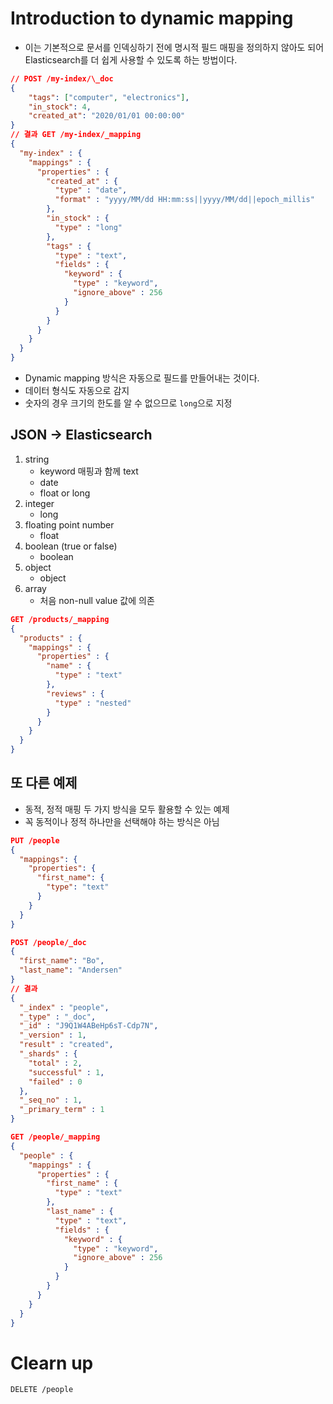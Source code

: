 # Introduction to dynamic mapping

-   이는 기본적으로 문서를 인덱싱하기 전에 명시적 필드 매핑을 정의하지 않아도 되어 Elasticsearch를 더 쉽게 사용할 수 있도록 하는 방법이다.

```json
// POST /my-index/\_doc
{
    "tags": ["computer", "electronics"],
    "in_stock": 4,
    "created_at": "2020/01/01 00:00:00"
}
// 결과 GET /my-index/_mapping
{
  "my-index" : {
    "mappings" : {
      "properties" : {
        "created_at" : {
          "type" : "date",
          "format" : "yyyy/MM/dd HH:mm:ss||yyyy/MM/dd||epoch_millis"
        },
        "in_stock" : {
          "type" : "long"
        },
        "tags" : {
          "type" : "text",
          "fields" : {
            "keyword" : {
              "type" : "keyword",
              "ignore_above" : 256
            }
          }
        }
      }
    }
  }
}
```

-   Dynamic mapping 방식은 자동으로 필드를 만들어내는 것이다.
-   데이터 형식도 자동으로 감지
-   숫자의 경우 크기의 한도를 알 수 없으므로 `long`으로 지정

## JSON -> Elasticsearch

1. string
    - keyword 매핑과 함께 text
    - date
    - float or long
2. integer
    - long
3. floating point number
    - float
4. boolean (true or false)
    - boolean
5. object
    - object
6. array
    - 처음 non-null value 값에 의존

```json
GET /products/_mapping
{
  "products" : {
    "mappings" : {
      "properties" : {
        "name" : {
          "type" : "text"
        },
        "reviews" : {
          "type" : "nested"
        }
      }
    }
  }
}
```

## 또 다른 예제

-   동적, 정적 매핑 두 가지 방식을 모두 활용할 수 있는 예제
-   꼭 동적이나 정적 하나만을 선택해야 하는 방식은 아님

```json
PUT /people
{
  "mappings": {
    "properties": {
      "first_name": {
        "type": "text"
      }
    }
  }
}
```

```json
POST /people/_doc
{
  "first_name": "Bo",
  "last_name": "Andersen"
}
// 결과
{
  "_index" : "people",
  "_type" : "_doc",
  "_id" : "J9Q1W4ABeHp6sT-Cdp7N",
  "_version" : 1,
  "result" : "created",
  "_shards" : {
    "total" : 2,
    "successful" : 1,
    "failed" : 0
  },
  "_seq_no" : 1,
  "_primary_term" : 1
}

```

```json
GET /people/_mapping
{
  "people" : {
    "mappings" : {
      "properties" : {
        "first_name" : {
          "type" : "text"
        },
        "last_name" : {
          "type" : "text",
          "fields" : {
            "keyword" : {
              "type" : "keyword",
              "ignore_above" : 256
            }
          }
        }
      }
    }
  }
}
```

# Clearn up

```
DELETE /people
```
